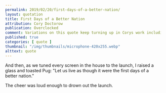 ```yaml
---
permalink: 2019/02/20/first-days-of-a-better-nation/
layout: quotation
title: First Days of a Better Nation
attribution: Cory Doctorow
publication: Overclocked
comment: Variations on this quote keep turning up in Corys work including Walkaway 
published: true
categories: [ quote ]
thumbnail: "/img/thumbnails/microphone-420x255.webp"
alttext: quote
---
```


And then, as we tuned every screen in the house to the launch, I raised a glass and toasted Pug: 
"Let us live as though it were the first days of a better nation."

The cheer was loud enough to drown out the launch.
